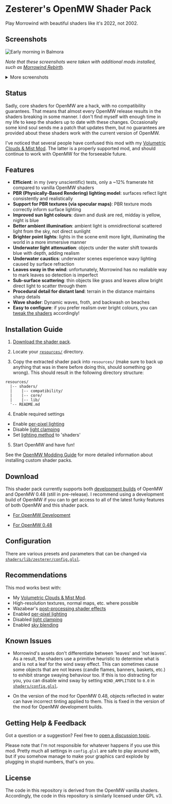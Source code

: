 # Zesterer's OpenMW Shader Pack

Play Morrowind with beautiful shaders like it's 2022, not 2002.

## Screenshots

![Early morning in Balmora](https://i.imgur.com/1Fa85UT.png)

*Note that these screenshots were taken with additional mods installed, such as [Morrowind Rebirth](https://www.nexusmods.com/morrowind/mods/37795/).*

<details>
    <summary>More screenshots</summary>
    <img src="https://i.imgur.com/2zXznGS.png" alt="An early morning view of Vivec">
    <img src="https://i.imgur.com/4g9iOHa.png" alt="The beaches and tidal pools outside Vivec">
    <img src="https://i.imgur.com/rbRCWZO.png" alt="Lanterns in the night outside Vivec">
    <img src="https://i.imgur.com/EPqGexZ.png" alt="Inside a building in Balmora">
    <img src="https://i.imgur.com/XyPXu0y.png" alt="A tavern in Pelagiad">
    <img src="https://i.imgur.com/GPPWZP1.png" alt="The grasslands outside Vivec on a misty afternoon">
</details>

## Status

Sadly, core shaders for OpenMW are a hack, with no compatibility guarantees. That means that almost every OpenMW release results in the shaders breaking
in some manner. I don't find myself with enough time in my life to keep the shaders up to date with these changes. Occasionally some kind soul sends me a
patch that updates them, but no guarantees are provided about these shaders work with the current version of OpenMW.

I've noticed that several people have confused this mod with my [Volumetric Clouds & Mist Mod](https://github.com/zesterer/openmw-volumetric-clouds).
The latter is a properly supported mod, and should continue to work with OpenMW for the forseeable future.

## Features

- **Efficient**: in my (very unscientific) tests, only a ~12% framerate hit compared to vanilla OpenMW shaders
- **PBR (Physically-Based Rendering) lighting model**: surfaces reflect light consistently and realistically
- **Support for PBR textures (via specular maps)**: PBR texture mods correctly inform surface lighting
- **Improved sun light colours**: dawn and dusk are red, midday is yellow, night is blue
- **Better ambient illumination**: ambient light is omnidirectional scattered light from the sky, not direct sunlight
- **Brighter point lights**: lights in the scene emit more light, illuminating the world in a more immersive manner
- **Underwater light attenuation**: objects under the water shift towards blue with depth, adding realism
- **Underwater caustics**: underwater scenes experience wavy lighting caused by surface refraction
- **Leaves sway in the wind**: unfortunately, Morrowind has no realiable way to mark leaves so detection is imperfect
- **Sub-surface scattering**: thin objects like grass and leaves allow bright direct light to scatter through them
- **Procedural detail for distant land**: terrain in the distance maintains sharp details
- **Wave shader**: Dynamic waves, froth, and backwash on beaches
- **Easy to configure**: if you prefer realism over bright colours, you can [tweak the shaders](#configuration) accordingly!

## Installation Guide

1. [Download the shader pack](#download).

2. Locate your [`resources/`](https://modding-openmw.com/tips/custom-shaders/#installing) directory.

3. Copy the extracted shader pack into `resources/` (make sure to back up anything that was in there
before doing this, should something go wrong). This should result in the following directory structure:

```
resources/
  |-- shaders/
  |    |-- compatibility/
  |    |-- core/
  |    |-- lib/
  '-- README.md
```

4. Enable required settings

- Enable [per-pixel lighting](https://openmw.readthedocs.io/en/stable/reference/modding/settings/shaders.html#force-per-pixel-lighting)
- Disable [light clamping](https://openmw.readthedocs.io/en/stable/reference/modding/settings/shaders.html#clamp-lighting)
- Set [lighting method](https://openmw.readthedocs.io/en/latest/reference/modding/settings/shaders.html#lighting-method) to 'shaders'

5. Start OpenMW and have fun!

See the [OpenMW Modding Guide](https://modding-openmw.com/tips/custom-shaders/#installing) for more detailed information
about installing custom shader packs.

## Download

This shader pack currently supports both [development builds]((https://openmw.org/downloads/)) of OpenMW and OpenMW
0.48 (still in pre-release). I recommend using a development build of OpenMW if you can to get access to all of the
latest funky features of both OpenMW and this shader pack.

- [For OpenMW Development](https://github.com/zesterer/openmw-shaders/archive/refs/heads/main.zip)

- [For OpenMW 0.48](https://github.com/zesterer/openmw-shaders/archive/refs/heads/openmw-0.48.zip)

## Configuration

There are various presets and parameters that can be changed via
[`shaders/lib/zesterer/config.glsl`](https://github.com/zesterer/openmw-shaders/blob/main/shaders/lib/zesterer/config.glsl).

## Recommendations

This mod works best with:

- My [Volumetric Clouds & Mist Mod](https://github.com/zesterer/openmw-volumetric-clouds).
- High-resolution textures, normal maps, etc. where possible
- Wazabear's [post-processing shader effects](https://gitlab.com/glassmancody.info/omwfx-shaders/-/tree/main/)
- Enabled [per-pixel lighting](https://openmw.readthedocs.io/en/stable/reference/modding/settings/shaders.html#force-per-pixel-lighting)
- Disabled [light clamping](https://openmw.readthedocs.io/en/stable/reference/modding/settings/shaders.html#clamp-lighting)
- Enabled [sky blending](https://openmw.readthedocs.io/en/latest/reference/modding/settings/fog.html#sky-blending)

## Known Issues

- Morrowind's assets don't differentiate between 'leaves' and 'not leaves'. As a result, the shaders use a primitive
  heuristic to determine what is and is not a leaf for the wind sway effect. This can sometimes cause some objects that
  are not leaves (candle flames, banners, baskets, etc.) to exhibit strange swaying behaviour too. If this is too
  distracting for you, you can disable wind sway by setting `WIND_AMPLITUDE` to `0.0` in
  [`shaders/config.glsl`](https://github.com/zesterer/openmw-shaders/blob/main/shaders/config.glsl).

- On the version of the mod for OpenMW 0.48, objects reflected in water can have incorrect tinting applied to them. This
  is fixed in the version of the mod for OpenMW development builds.

## Getting Help & Feedback

Got a question or a suggestion? Feel free to [open a discussion topic](https://github.com/zesterer/openmw-shaders/discussions/new).

Please note that I'm not responsible for whatever happens if you use this mod. Pretty much all settings in `config.glsl`
are safe to play around with, but if you somehow manage to make your graphics card explode by plugging in stupid
numbers, that's on you.

## License

The code in this repository is derived from the OpenMW vanilla shaders. Accordingly, the code in this repository is similarly licensed under GPL v3.
